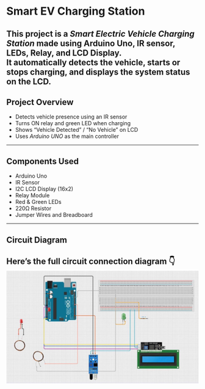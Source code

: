 # Smart EV Charging Station

This project is a *Smart Electric Vehicle Charging Station* made using Arduino Uno, IR sensor, LEDs, Relay, and LCD Display.  
It automatically detects the vehicle, starts or stops charging, and displays the system status on the LCD.
---
## Project Overview
- Detects vehicle presence using an IR sensor  
- Turns ON relay and green LED when charging  
- Shows “Vehicle Detected” / “No Vehicle” on LCD  
- Uses *Arduino UNO* as the main controller  
---
## Components Used
- Arduino Uno  
- IR Sensor  
- I2C LCD Display (16x2)  
- Relay Module  
- Red & Green LEDs  
- 220Ω Resistor  
- Jumper Wires and Breadboard
- ---
## Circuit Diagram
Here’s the full circuit connection diagram 👇  
![Smart EV Circuit Diagram](Smart%20Ev%20Circuit%20Diagram.jpg)
---

 
